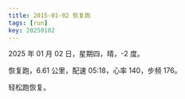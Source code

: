 ```yaml
---
title: 2015-01-02 恢复跑
tags: [run]
key: 20250102
---
```


2025 年 01 月 02 日，星期四，晴，-2 度。

恢复跑，6.61 公里，配速 05:18，心率 140，步频 176。

<!--more-->

轻松跑恢复。

<div class="strava-embed-placeholder" data-embed-type="activity" data-embed-id="13241912283" data-style="standard" data-from-embed="false"></div><script src="https://strava-embeds.com/embed.js"></script>
